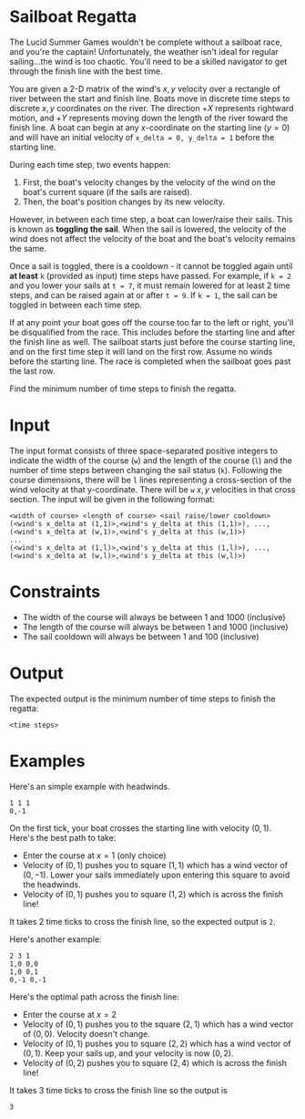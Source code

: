 # Sailboat Regatta

The Lucid Summer Games wouldn't be complete without a sailboat race, and you're the captain!
Unfortunately, the weather isn't ideal for regular sailing...the wind is too chaotic.
You'll need to be a skilled navigator to get through the finish line with the best time.

You are given a 2-D matrix of the wind's $x, y$ velocity over a rectangle of river between the start and finish line.
Boats move in discrete time steps to discrete $x, y$ coordinates on the river.
The direction $+X$ represents rightward motion, and $+Y$ represents moving down the length of the river toward the finish line.
A boat can begin at any $x$-coordinate on the starting line ($y=0$) and will have an initial velocity of `x_delta = 0, y_delta = 1` before the starting line.

During each time step, two events happen:

1. First, the boat's velocity changes by the velocity of the wind on the boat's current square (if the sails are raised).
2. Then, the boat's position changes by its new velocity.

However, in between each time step, a boat can lower/raise their sails. This is known as **toggling the sail**.
When the sail is lowered, the velocity of the wind does not affect the velocity of the boat and the boat's velocity remains the same.

Once a sail is toggled, there is a cooldown - it cannot be toggled again until **at least** `k` (provided as input) time steps have passed.
For example, if `k = 2` and you lower your sails at `t = 7`, it must remain lowered for at least 2 time steps, and can be raised again at or after `t = 9`.
If `k = 1`, the sail can be toggled in between each time step.

If at any point your boat goes off the course too far to the left or right, you'll be disqualified from the race. This includes before the starting line and after the finish line as well.
The sailboat starts just before the course starting line, and on the first time step it will land on the first row. Assume no winds before the starting line.
The race is completed when the sailboat goes past the last row.

Find the minimum number of time steps to finish the regatta.

# Input

The input format consists of three space-separated positive integers to indicate the width of the course (`w`) and the length of the course (`l`) and the number of time steps between changing the sail status (`k`).
Following the course dimensions, there will be `l` lines representing a cross-section of the wind velocity at that y-coordinate.
There will be `w` $x,y$ velocities in that cross section. The input will be given in the following format:

```
<width of course> <length of course> <sail raise/lower cooldown>
(<wind's x_delta at (1,1)>,<wind's y_delta at this (1,1)>), ..., (<wind's x_delta at (w,1)>,<wind's y_delta at this (w,1)>)
...
(<wind's x_delta at (1,l)>,<wind's y_delta at this (1,l)>), ..., (<wind's x_delta at (w,l)>,<wind's y_delta at this (w,l)>)
```

# Constraints

- The width of the course will always be between 1 and 1000 (inclusive)
- The length of the course will always be between 1 and 1000 (inclusive)
- The sail cooldown will always be between 1 and 100 (inclusive)

# Output

The expected output is the minimum number of time steps to finish the regatta:

```
<time steps>
```

# Examples

Here's an simple example with headwinds.

```
1 1 1
0,-1
```

On the first tick, your boat crosses the starting line with velocity $(0,1)$. Here's the best path to take:

- Enter the course at $x = 1$ (only choice)
- Velocity of $(0, 1)$ pushes you to square $(1, 1)$ which has a wind vector of $(0, -1)$. Lower your sails immediately upon entering this square to avoid the headwinds.
- Velocity of $(0, 1)$ pushes you to square $(1, 2)$ which is across the finish line!

It takes 2 time ticks to cross the finish line, so the expected output is `2`.

Here's another example:

```
2 3 1
1,0 0,0
1,0 0,1
0,-1 0,-1
```

Here's the optimal path across the finish line:

- Enter the course at $x = 2$
- Velocity of $(0,1)$ pushes you to the square $(2,1)$ which has a wind vector of $(0,0)$. Velocity doesn't change.
- Velocity of $(0,1)$ pushes you to square $(2, 2)$ which has a wind vector of $(0,1)$. Keep your sails up, and your velocity is now $(0, 2)$.
- Velocity of $(0, 2)$ pushes you to square $(2, 4)$ which is across the finish line!

It takes 3 time ticks to cross the finish line so the output is

```
3
```
